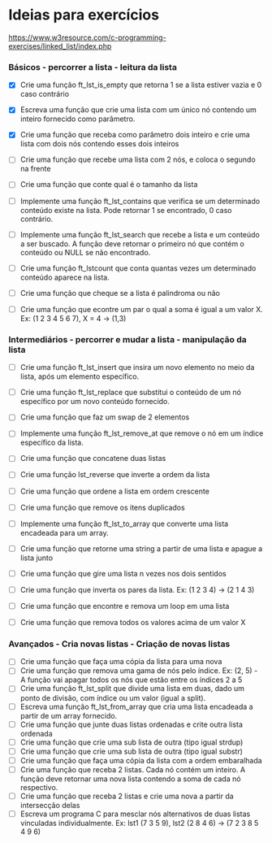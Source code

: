 # Ideias para exercícios

https://www.w3resource.com/c-programming-exercises/linked_list/index.php

### Básicos - percorrer a lista - leitura da lista

- [X] Crie uma função ft_lst_is_empty que retorna 1 se a lista estiver vazia e 0 caso contrário
- [X] Escreva uma função que crie uma lista com um único nó contendo um inteiro fornecido como parâmetro.
- [X] Crie uma função que receba como parâmetro dois inteiro e crie uma lista com dois nós contendo esses dois inteiros
- [ ] Crie uma função que recebe uma lista com 2 nós, e coloca o segundo na frente
- [ ] Crie uma função que conte qual é o tamanho da lista
- [ ] Implemente uma função ft_lst_contains que verifica se um determinado conteúdo existe na lista. Pode retornar 1 se encontrado, 0 caso contrário.
- [ ] Implemente uma função ft_lst_search que recebe a lista e um conteúdo a ser buscado. A função deve retornar o primeiro nó que contém o conteúdo ou NULL se não encontrado.
- [ ] Crie uma função ft_lstcount que conta quantas vezes um determinado conteúdo aparece na lista.
- [ ] Crie uma função que cheque se a lista é palindroma ou não
- [ ] Crie uma função que econtre um par o qual a soma é igual a um valor X. Ex: (1 2 3 4 5 6 7), X = 4 -> (1,3)


### Intermediários - percorrer e mudar a lista - manipulação da lista

- [ ] Crie uma função ft_lst_insert que insira um novo elemento no meio da lista, após um elemento específico.
- [ ] Crie uma função ft_lst_replace que substitui o conteúdo de um nó específico por um novo conteúdo fornecido.
- [ ] Crie uma função que faz um swap de 2 elementos
- [ ] Implemente uma função ft_lst_remove_at que remove o nó em um índice específico da lista.
- [ ] Crie uma função que concatene duas listas
- [ ] Crie uma função lst_reverse que inverte a ordem da lista
- [ ] Crie uma função que ordene a lista em ordem crescente
- [ ] Crie uma função que remove os itens duplicados
- [ ] Implemente uma função ft_lst_to_array que converte uma lista encadeada para um array.
- [ ] Crie uma função que retorne uma string a partir de uma lista e apague a lista junto
- [ ] Crie uma função que gire uma lista n vezes nos dois sentidos
- [ ] Crie uma função que inverta os pares da lista. Ex: (1 2 3 4) -> (2 1 4 3)
- [ ] Crie uma função que encontre e remova um loop em uma lista
- [ ] Crie uma função que remova todos os valores acima de um valor X


### Avançados - Cria novas listas - Criação de novas listas

- [ ] Crie uma função que faça uma cópia da lista para uma nova
- [ ] Crie uma função que remova uma gama de nós pelo índice. Ex: (2, 5) - A função vai apagar todos os nós que estão entre os índices 2 a 5
- [ ] Crie uma função ft_lst_split que divide uma lista em duas, dado um ponto de divisão, com índice ou um valor (igual a split).
- [ ] Escreva uma função ft_lst_from_array que cria uma lista encadeada a partir de um array fornecido.
- [ ] Crie uma função que junte duas listas ordenadas e crite outra lista ordenada
- [ ] Crie uma função que crie uma sub lista de outra (tipo igual strdup)
- [ ] Crie uma função que crie uma sub lista de outra (tipo igual substr)
- [ ] Crie uma função que faça uma cópia da lista com a ordem embaralhada
- [ ] Crie uma função que receba 2 listas. Cada nó contém um inteiro. A função deve retornar uma nova lista contendo a soma de cada nó respectivo.
- [ ] Crie uma função que receba 2 listas e crie uma nova a partir da intersecção delas
- [ ] Escreva um programa C para mesclar nós alternativos de duas listas vinculadas individualmente. Ex: lst1 (7 3 5 9), lst2 (2 8 4 6) -> (7 2 3 8 5 4 9 6)
